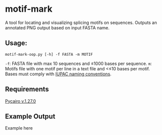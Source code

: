 # motif-mark

A tool for locating and visualizing splicing motifs on sequences. Outputs an annotated PNG output based on input FASTA name.

## Usage:

`motif-mark-oop.py [-h] -f FASTA -m MOTIF`

`-f`: FASTA file with max 10 sequences and ≤1000 bases per sequence.
`m`: Motifs file with one motif per line in a text file and <≤10 bases per motif. Bases must comply with [IUPAC naming conventions](https://genome.ucsc.edu/goldenPath/help/iupac.html).

## Requirements
[Pycairo v.1.27.0](https://github.com/pygobject/pycairo)

## Example Output
Example here
